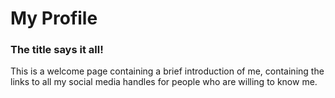 # My Profile
### The title says it all!

This is a welcome page containing a brief introduction of me, containing the links to all my social media handles for people who are willing to know me.

